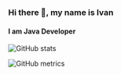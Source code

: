 <!--
**VanyaShestakov/VanyaShestakov** is a ✨ _special_ ✨ repository because its `README.md` (this file) appears on your GitHub profile.

Here are some ideas to get you started:

- 🔭 I’m currently working on ...
- 🌱 I’m currently learning ...
- 👯 I’m looking to collaborate on ...
- 🤔 I’m looking for help with ...
- 💬 Ask me about ...
- 📫 How to reach me: ...
- 😄 Pronouns: ...
- ⚡ Fun fact: ...
-->
### Hi there 👋, my name is Ivan
#### I am Java Developer

![GitHub stats](https://github-readme-stats.vercel.app/api?username=VanyaShestakov&show_icons=true)  

![GitHub metrics](https://metrics.lecoq.io/VanyaShestakov)  


